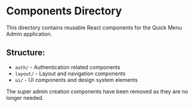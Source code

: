 # Components Directory

This directory contains reusable React components for the Quick Menu Admin application.

## Structure:
- `auth/` - Authentication related components
- `layout/` - Layout and navigation components  
- `ui/` - UI components and design system elements

The super admin creation components have been removed as they are no longer needed.